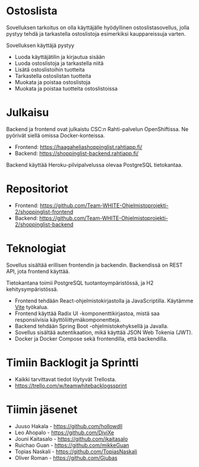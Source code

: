 # Ostoslista
Sovelluksen tarkoitus on olla käyttäjälle hyödyllinen ostoslistasovellus, jolla pystyy tehdä ja tarkastella ostoslistoja esimerkiksi kauppareissuja varten.

Sovelluksen käyttäjä pystyy
- Luoda käyttäjätilin ja kirjautua sisään
- Luoda ostoslistoja ja tarkastella niitä
- Lisätä ostoslistoihin tuotteita
- Tarkastella ostoslistan tuotteita
- Muokata ja poistaa ostoslistoja
- Muokata ja poistaa tuotteita ostoslistoissa

# Julkaisu
Backend ja frontend ovat julkaistu CSC:n Rahti-palvelun OpenShiftissa. Ne pyörivät siellä omissa Docker-konteissa.
- Frontend: https://haagaheliashoppinglist.rahtiapp.fi/
- Backend: https://shoppinglist-backend.rahtiapp.fi/

Backend käyttää Heroku-pilvipalvelussa olevaa PostgreSQL tietokantaa.

# Repositoriot
- Frontend: https://github.com/Team-WHITE-Ohjelmistoprojekti-2/shoppinglist-frontend
- Backend: https://github.com/Team-WHITE-Ohjelmistoprojekti-2/shoppinglist-backend

# Teknologiat
Sovellus sisältää erillisen frontendin ja backendin. Backendissä on REST API, jota frontend käyttää.

Tietokantana toimii PostgreSQL tuotantoympäristössä, ja H2 kehitysympäristössä.

- Frontend tehdään React-ohjelmistokirjastolla ja JavaScriptilla. Käytämme [Vite](https://vitejs.dev/) työkalua.
- Frontend käyttää Radix UI -komponenttikirjastoa, mistä saa responsiivisia käyttöliittymäkomponentteja.
- Backend tehdään Spring Boot -ohjelmistokehyksellä ja Javalla.
- Sovellus sisältää autentikaation, mikä käyttää JSON Web Tokenia (JWT).
- Docker ja Docker Compose sekä frontendilla, että backendilla.

# Timiin Backlogit ja Sprintti 
- Kaikki tarvittavat tiedot löytyvät Trellosta.
- https://trello.com/w/teamwhitebacklogssprint

# Tiimin jäsenet
- Juuso Hakala - https://github.com/hollowdll
- Leo Ahopalo - https://github.com/DiviXe
- Jouni Kaitasalo - https://github.com/jkaitasalo
- Ruichao Guan - https://github.com/mikkeGuan
- Topias Naskali - https://github.com/TopiasNaskali
- Oliver Roman - https://github.com/Gjubas
